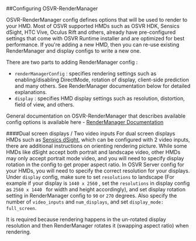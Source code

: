 ##Configuring OSVR-RenderManager

OSVR-RenderManager config defines options that will be used to render to your HMD. Most of OSVR supported HMDs such as OSVR HDK, Sensics dSight, HTC Vive, Oculus Rift and others, already have pre-configured settings that come with OSVR Runtime installer and are optimized for best performance. If you're adding a new HMD, then you can re-use existing RenderManager and display configs to write a new one.

There are two parts to adding RenderManager config :

* `renderManagerConfig` : specifies rendering settings such as enabling/disabling DirectMode, rotation of display, client-side prediction and many others. See RenderManager documentation below for detailed explanations. 
* `display`  : specifies HMD display settings such as resolution, distortion, field of view, and others.

General documentation on OSVR-RenderManager that describes available config options is available here - [RenderManager Documentation](https://github.com/sensics/OSVR-RenderManager/blob/master/doc/renderManagerConfig.md)

####Dual screen displays / Two video inputs
For dual screen displays HMDs such as [Sensics dSight](http://sensics.com/portfolio-posts/dsight/), which can be configured with 2 video inputs, there are additional instructions on orienting rendering picture.
While some HMDs like dSight accept both portrait and landscape video, other HMDs may only accept portrait mode video, and you will need to specify display rotation in the config to get proper aspect ratio.
In OSVR Server config for your HMDs, you will need to specify the correct resolution for your displays. Under `display` config, make sure to set `resolutions` to landscape (For example if your display is `1440 x 2560` , set the `resolutions` in display config as `2560 x 1440 ` for width and height accordingly), and set display rotation setting in RenderManager config to `90` or `270` degrees. Also specify the number of `video_inputs` and `num_displays`, and set `display_mode: full_screen`.

It is required because rendering happens in the un-rotated display resolution and then RenderManager rotates it (swapping aspect ratio) when rendering.  